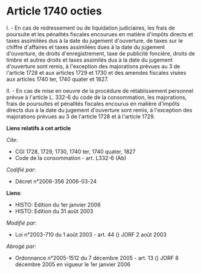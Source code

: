 # Article 1740 octies

I. -  En cas de redressement ou de liquidation judiciaires, les frais de poursuite et les pénalités fiscales encourues en
matière d'impôts directs et taxes assimilées dus à la date du jugement d'ouverture, de taxes sur le chiffre d'affaires et
taxes assimilées dues à la date du jugement d'ouverture, de droits d'enregistrement, taxe de publicité foncière, droits de
timbre et autres droits et taxes assimilés dus à la date du jugement d'ouverture sont remis, à l'exception des majorations
prévues au 3 de l'article 1728 et aux articles 1729 et 1730 et des amendes fiscales visées aux articles 1740 ter, 1740 quater
et 1827.

II. - En cas de mise en oeuvre de la procédure de rétablissement personnel prévue à l'article L. 332-6 du code de la
consommation, les majorations, frais de poursuites et pénalités fiscales encourus en matière d'impôts directs dus à la date
du jugement d'ouverture sont remis, à l'exception des majorations prévues au 3 de l'article 1728 et à l'article 1729.

**Liens relatifs à cet article**

_Cite_:

  - CGI 1728, 1729, 1730, 1740 ter, 1740 quater, 1827
  - Code de la consommation - art. L332-6 (Ab)

_Codifié par_:

  - Décret n°2006-356 2006-03-24

**Liens**:

  - HISTO: Edition du 1er janvier 2006
  - HISTO: Edition du 31 août 2003

_Modifié par_:

  - Loi n°2003-710 du 1 août 2003 - art. 44 () JORF 2 août 2003

_Abrogé par_:

  - Ordonnance n°2005-1512 du 7 décembre 2005 - art. 13 () JORF 8 décembre 2005 en vigueur le 1er janvier 2006
